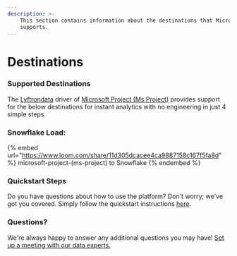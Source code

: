 ```yaml
---
description: >-
    This section contains information about the destinations that Microsoft Project (Ms Project)
    supports.
---
```


# Destinations

### Supported Destinations

The [Lyftrondata](https://www.lyftrondata.com/) driver of [Microsoft Project (Ms Project)](https://www.lyftrondata.com/integration/microsoft-project-(ms-project)/) provides support for the below destinations for instant analytics with no engineering in just 4 simple steps.

### Snowflake Load:

{% embed url="https://www.loom.com/share/11d305dcacee4ca9887158c167f5fa8d" %}
microsoft-project-(ms-project) to Snowflake
{% endembed %}

### Quickstart Steps

Do you have questions about how to use the platform? Don't worry; we've got you covered. Simply follow the quickstart instructions [here](../../../quickstart-steps.md).

### Questions? <a href="#questions" id="questions"></a>

We're always happy to answer any additional questions you may have! [Set up a meeting with our data experts.](https://www.lyftrondata.com/book-a-meeting/)
